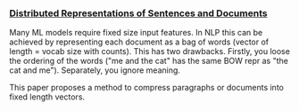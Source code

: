 ### [Distributed Representations of Sentences and Documents](https://cs.stanford.edu/~quocle/paragraph_vector.pdf)

Many ML models require fixed size input features. In NLP this can be achieved by representing each document as a bag of words (vector of length = vocab size with counts). This has two drawbacks. Firstly, you loose the ordering of the words ("me and the cat" has the same BOW repr as "the cat and me"). Separately, you ignore meaning.

This paper proposes a method to compress paragraphs or documents into fixed length vectors.